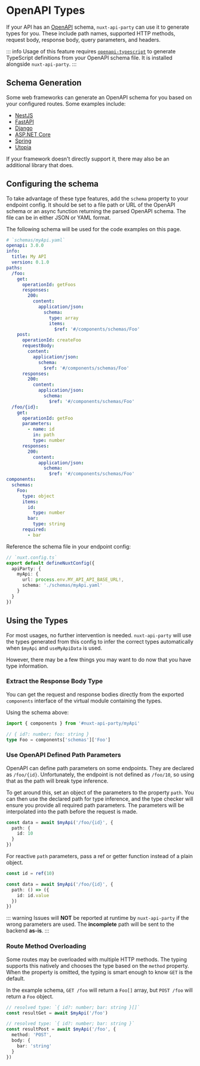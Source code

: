 # OpenAPI Types

If your API has an [OpenAPI](https://swagger.io/resources/open-api/) schema, `nuxt-api-party` can use it to generate types for you. These include path names, supported HTTP methods, request body, response body, query parameters, and headers.

::: info
Usage of this feature requires [`openapi-typescript`](https://www.npmjs.com/package/openapi-typescript) to generate TypeScript definitions from your OpenAPI schema file. It is installed alongside `nuxt-api-party`.
:::

## Schema Generation

Some web frameworks can generate an OpenAPI schema for you based on your configured routes. Some examples include:

- [NestJS](https://docs.nestjs.com/openapi/introduction)
- [FastAPI](https://fastapi.tiangolo.com/)
- [Django](https://www.django-rest-framework.org/api-guide/schemas/)
- [ASP.NET Core](https://learn.microsoft.com/en-us/aspnet/core/tutorials/web-api-help-pages-using-swagger)
- [Spring](https://springdoc.org/)
- [Utopia](https://docs.rs/utoipa/latest/utoipa/)

If your framework doesn't directly support it, there may also be an additional library that does.

## Configuring the schema

To take advantage of these type features, add the `schema` property to your endpoint config. It should be set to a file path or URL of the OpenAPI schema or an async function returning the parsed OpenAPI schema. The file can be in either JSON or YAML format.

The following schema will be used for the code examples on this page.

```yaml
# `schemas/myApi.yaml`
openapi: 3.0.0
info:
  title: My API
  version: 0.1.0
paths:
  /foo:
    get:
      operationId: getFoos
      responses:
        200:
          content:
            application/json:
              schema:
                type: array
                items:
                  $ref: '#/components/schemas/Foo'
    post:
      operationId: createFoo
      requestBody:
        content:
          application/json:
            schema:
              $ref: '#/components/schemas/Foo'
      responses:
        200:
          content:
            application/json:
              schema:
                $ref: '#/components/schemas/Foo'
  /foo/{id}:
    get:
      operationId: getFoo
      parameters:
        - name: id
          in: path
          type: number
      responses:
        200:
          content:
            application/json:
              schema:
                $ref: '#/components/schemas/Foo'
components:
  schemas:
    Foo:
      type: object
      items:
        id:
          type: number
        bar:
          type: string
      required:
        - bar
```

Reference the schema file in your endpoint config:

```ts
// `nuxt.config.ts`
export default defineNuxtConfig({
  apiParty: {
    myApi: {
      url: process.env.MY_API_API_BASE_URL!,
      schema: './schemas/myApi.yaml'
    }
  }
})
```

## Using the Types

For most usages, no further intervention is needed. `nuxt-api-party` will use the types generated from this config to infer the correct types automatically when `$myApi` and `useMyApiData` is used.

However, there may be a few things you may want to do now that you have type information.

### Extract the Response Body Type

You can get the request and response bodies directly from the exported `components` interface of the virtual module containing the types.

Using the schema above:

```ts
import { components } from '#nuxt-api-party/myApi'

// { id?: number; foo: string }
type Foo = components['schemas']['Foo']
```

### Use OpenAPI Defined Path Parameters

OpenAPI can define path parameters on some endpoints. They are declared as `/foo/{id}`. Unfortunately, the endpoint is not defined as `/foo/10`, so using that as the path will break type inference.

To get around this, set an object of the parameters to the property `path`. You can then use the declared path for type inference, and the type checker will ensure you provide all required path parameters. The parameters will be interpolated into the path before the request is made.

```ts
const data = await $myApi('/foo/{id}', {
  path: {
    id: 10
  }
})
```

For reactive `path` parameters, pass a ref or getter function instead of a plain object.

```ts
const id = ref(10)

const data = await $myApi('/foo/{id}', {
  path: () => ({
    id: id.value
  })
})
```

::: warning
Issues will **NOT** be reported at runtime by `nuxt-api-party` if the wrong parameters are used. The **incomplete** path will be sent to the backend **as-is**.
:::

### Route Method Overloading

Some routes may be overloaded with multiple HTTP methods. The typing supports this natively and chooses the type based on the `method` property. When the property is omitted, the typing is smart enough to know `GET` is the default.

In the example schema, `GET /foo` will return a `Foo[]` array, but `POST /foo` will return a `Foo` object.

```ts
// resolved type: `{ id?: number; bar: string }[]`
const resultGet = await $myApi('/foo')

// resolved type: `{ id?: number; bar: string }`
const resultPost = await $myApi('/foo', {
  method: 'POST',
  body: {
    bar: 'string'
  }
})
```
